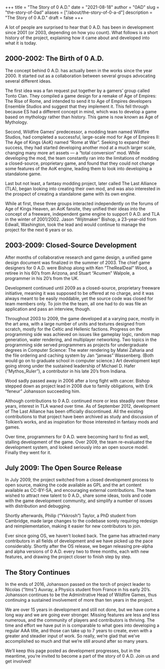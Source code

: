 +++
title = "The Story of 0 A.D."
date = "2021-08-18"
author = "0AD"
slug = "the-story-of-0ad"
aliases = ["/about/the-story-of-0-a-d"]
description = "The Story of 0 A.D."
draft = false
+++

A lot of people are surprised to hear that 0 A.D. has been in development since 2001 (or 2003, depending on how you count). What follows is a short history of the project, explaining how it came about and developed into what it is today.

## 2000-2002: The Birth of 0 A.D.
The concept behind 0 A.D. has actually been in the works since the year 2000. It started out as a collaboration between several groups advocating several different ideas.

The first idea was a fan request put together by a gamers’ group called Tonto Clan. They compiled a game design for a remake of Age of Empires: The Rise of Rome, and  intended to send it to Age of Empires developers Ensemble Studios and suggest that they implement it. This fell through because ES had a different concept in mind, which was to develop a game based on mythology rather than history. This game is now known as Age of Mythology.

Second, Wildfire Games’ predecessor, a modding team named Wildfire Studios, had completed a successful, large-scale mod for Age of Empires II: The Age of Kings (AoK) named “Rome at War”. Seeking to expand their success, they had started developing another mod at a much larger scale, changing many more art assets — a “total conversion” mod. While developing the mod, the team constantly ran into the limitations of modding a closed-source, proprietary game, and found that they could not change some features of the AoK engine, leading them to look into developing a standalone game.

Last but not least, a fantasy modding project, later called The Last Alliance (TLA), began looking into creating their own mod, and was also interested in the prospect of creating a standalone game with its own engine.

While at first, these three groups interacted independently on the forums of Age of Kings Heaven, an AoK fansite, they unified their ideas into the concept of a freeware, independent game engine to support 0 A.D. and TLA in the winter of 2001/2002. Jason “Wijitmaker” Bishop, a 23-year-old from Edwall, Washington, took the lead and would continue to manage the project for the next 6 years or so.

## 2003-2009: Closed-Source Development
After months of collaborative research and game design, a unified game design document was finalized in the summer of 2003. The chief game designers for 0 A.D. were Bishop along with Ken “TheRealDeal” Wood, a retiree in his 60’s from Arizona, and Stuart “Acumen” Walpole, a programmer in his 20’s from the UK.

Development continued until 2009 as a closed-source, proprietary freeware initiative, meaning it was supposed to be offered at no charge, and it was always meant to be easily moddable, yet the source code was closed for team members only. To join the the team, all one had to do was file an application and pass an interview, though.

Throughout 2003 to 2009, the game developed at a varying pace, mostly in the art area, with a large number of units and textures designed from scratch, mostly for the Celtic and Hellenic factions. Progress on the programming side was achieved on issues like gameplay logic, random map generation, water rendering, and multiplayer networking. Two topics in the programming side served programmers as projects for undergraduate degrees in Computer Science: The water rendering by Matei Zaharia and the file ordering and caching system by Jan “janwas” Wassenberg. (Both would go on to graduate school in computer science.) Art development kept going strong under the sustained leadership of Michael D. Hafer (“Mythos_Ruler”), a contributor in his late 20’s from Indiana.

Wood sadly passed away in 2006 after a long fight with cancer. Bishop stepped down as project lead in 2008 due to family obligations, with Erik “feneur” Johansson succeeding him.

Although contributions to 0 A.D. continued more or less steadily over these years, interest in TLA waned over time. As of September 2012, development of The Last Alliance has been officially discontinued. All the existing contributions to that project have been archived as study and discussion of Tolkien’s works, and as inspiration for those interested in fantasy mods and games.

Over time, programmers for 0 A.D. were becoming hard to find as well, stalling development of the game. Over 2009, the team re-evaluated the development system, and looked seriously into an open source model. Finally they went for it.

## July 2009: The Open Source Release
In July 2009, the project switched from a closed development process to open source, making the code available as GPL and the art content available as CC-BY-SA, and encouraging external contributions. The team wished to attract new talent to 0 A.D., share some ideas, tools and code with the game development community, and simplify a number of issues with distribution and debugging.

Shortly afterwards, Philip (“Ykkrosh”) Taylor, a PhD student from Cambridge, made large changes to the codebase sorely requiring redesign and reimplementation, making it easier for new contributors to join.

Ever since going OS, we haven’t looked back. The game has attracted many contributors in all fields of development and we have picked up the pace considerably. Shortly after the OS release, we began releasing pre-alpha and alpha versions of 0 A.D. every two to three months, each with new features, and drawing the project closer to finish step by step.

## The Story Continues
In the ends of 2016, Johansson passed on the torch of project leader to Nicolas (“Itms”) Auvray, a Physics student from France in his early 20’s. Johansson continues to be the Adminitrative Head of Wildfire Games, thus continuing a sustained involvement of more than ten years in the project.

We are over 15 years in development and still not done, but we have come a long way and we are going ever stronger. Missing features are less and less numerous, and the community of players and contributors is thriving. The time and effort we have put in is comparable to what goes into developing a regular AAA title, and those can take up to 7 years to create, even with a greater and steadier input of work. So really, we’re glad that we’ve accomplished so much and that we’re still around after so many years.

We’ll keep this page posted as development progresses, but in the meantime, you’re invited to become a part of the story of 0 A.D. Join us and get involved!